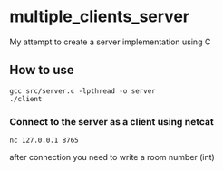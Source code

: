 # multiple_clients_server
My attempt to create a server implementation using C

## How to use
```
gcc src/server.c -lpthread -o server
./client
```
### Connect to the server as a client using netcat
```
nc 127.0.0.1 8765
```
after connection you need to write a room number (int)
